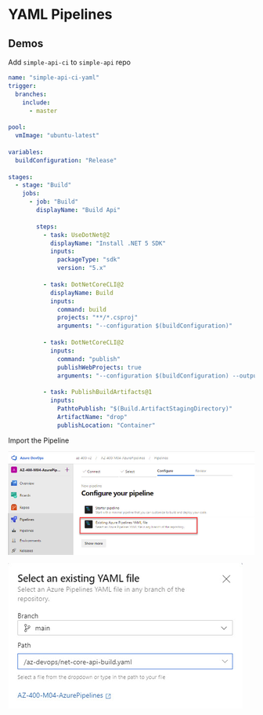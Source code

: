 # YAML Pipelines

## Demos

Add `simple-api-ci` to `simple-api` repo

```yml
name: "simple-api-ci-yaml"
trigger:
  branches:
    include:
      - master

pool:
  vmImage: "ubuntu-latest"

variables:
  buildConfiguration: "Release"

stages:
  - stage: "Build"
    jobs:
      - job: "Build"
        displayName: "Build Api"

        steps:
          - task: UseDotNet@2
            displayName: "Install .NET 5 SDK"
            inputs:
              packageType: "sdk"
              version: "5.x"

          - task: DotNetCoreCLI@2
            displayName: Build
            inputs:
              command: build
              projects: "**/*.csproj"
              arguments: "--configuration $(buildConfiguration)"

          - task: DotNetCoreCLI@2
            inputs:
              command: "publish"
              publishWebProjects: true
              arguments: "--configuration $(buildConfiguration) --output $(Build.ArtifactStagingDirectory)"

          - task: PublishBuildArtifacts@1
            inputs:
              PathtoPublish: "$(Build.ArtifactStagingDirectory)"
              ArtifactName: "drop"
              publishLocation: "Container"
```

Import the Pipeline

![add-pipeline](_images/add-pipeline.jpg)

![select-pipeline](_images/select-pipeline.jpg)
